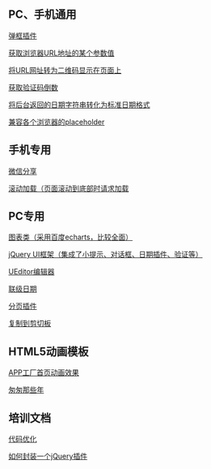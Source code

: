 ## PC、手机通用

[弹框插件](http://122.224.96.245/index/sweetAlert/index.html)

[获取浏览器URL地址的某个参数值](http://122.224.96.245/index/getQueryString/index.html)

[将URL网址转为二维码显示在页面上](http://122.224.96.245/index/qrcode/index.html)

[获取验证码倒数](http://122.224.96.245/index/verify/index.html)

[将后台返回的日期字符串转化为标准日期格式](http://122.224.96.245/index/dateFormatter/index.html)

[兼容各个浏览器的placeholder](http://122.224.96.245/index/placeholder/index.html)

## 手机专用

[微信分享](http://122.224.96.245/index/wxShare/index.html)

[
滚动加载（页面滚动到底部时请求加载](http://122.224.96.245/index/scrollLoading/index.html)

## PC专用
[
图表类（采用百度echarts，比较全面）](http://echarts.baidu.com/examples.html)

[jQuery UI框架（集成了小提示、对话框、日期插件、验证等）](http://www.jqueryui.org.cn/demo/)

[UEditor编辑器](http://fex.baidu.com/ueditor/)

[联级日期](http://122.224.96.245/index/daterangepicker/index.html)

[分页插件](http://122.224.96.245/index/pagination/index.html)

[复制到剪切板](http://122.224.96.245/index/copy/index.html)

## HTML5动画模板

[APP工厂首页动画效果](http://122.224.96.245/index/html5/1/index.html)

[匆匆那些年](http://122.224.96.245/index/html5/2/model1.html)

## 培训文档

[代码优化](http://122.224.96.245/index/train/codeOptimisation.html)

[如何封装一个jQuery插件](http://122.224.96.245/index/train/pluginsPackaging.html)
